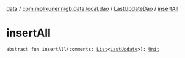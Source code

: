 [data](../../index.md) / [com.molikuner.nigb.data.local.dao](../index.md) / [LastUpdateDao](index.md) / [insertAll](./insert-all.md)

# insertAll

`abstract fun insertAll(comments: `[`List`](https://kotlinlang.org/api/latest/jvm/stdlib/kotlin.collections/-list/index.html)`<`[`LastUpdate`](../../com.molikuner.nigb.data.types/-last-update/index.md)`>): `[`Unit`](https://kotlinlang.org/api/latest/jvm/stdlib/kotlin/-unit/index.html)